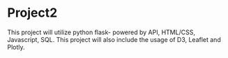 # Project2
This project will utilize python flask- powered by API, HTML/CSS, Javascript, SQL. This project will also include the usage of D3, Leaflet and Plotly.
